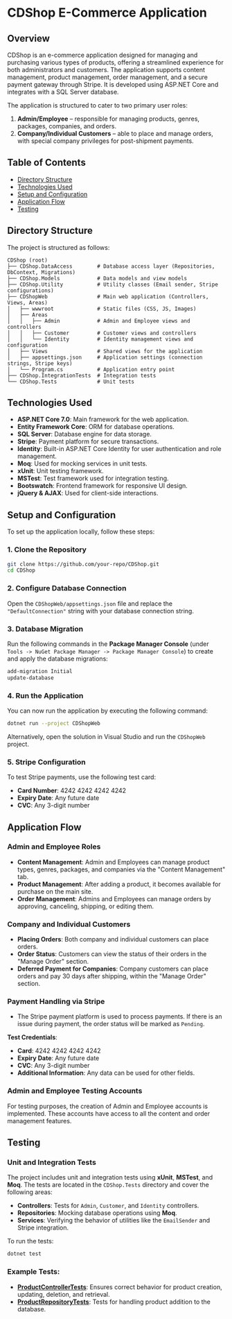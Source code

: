 ﻿# CDShop E-Commerce Application

## Overview

CDShop is an e-commerce application designed for managing and purchasing various types of products, offering a streamlined experience for both administrators and customers. The application supports content management, product management, order management, and a secure payment gateway through Stripe. It is developed using ASP.NET Core and integrates with a SQL Server database.

The application is structured to cater to two primary user roles: 
1. **Admin/Employee** – responsible for managing products, genres, packages, companies, and orders.
2. **Company/Individual Customers** – able to place and manage orders, with special company privileges for post-shipment payments.

## Table of Contents
- [Directory Structure](#directory-structure)
- [Technologies Used](#technologies-used)
- [Setup and Configuration](#setup-and-configuration)
- [Application Flow](#application-flow)
- [Testing](#testing)

## Directory Structure

The project is structured as follows:

```plaintext
CDShop (root)
├── CDShop.DataAccess        # Database access layer (Repositories, DbContext, Migrations)
├── CDShop.Models            # Data models and view models
├── CDShop.Utility           # Utility classes (Email sender, Stripe configurations)
├── CDShopWeb                # Main web application (Controllers, Views, Areas)
│   ├── wwwroot              # Static files (CSS, JS, Images)
│   ├── Areas
│   │   ├── Admin            # Admin and Employee views and controllers
│   │   ├── Customer         # Customer views and controllers
│   │   └── Identity         # Identity management views and configuration
│   ├── Views                # Shared views for the application
│   ├── appsettings.json     # Application settings (connection strings, Stripe keys)
│   └── Program.cs           # Application entry point
├── CDShop.IntegrationTests  # Integration tests
└── CDShop.Tests             # Unit tests
```

## Technologies Used

- **ASP.NET Core 7.0**: Main framework for the web application.
- **Entity Framework Core**: ORM for database operations.
- **SQL Server**: Database engine for data storage.
- **Stripe**: Payment platform for secure transactions.
- **Identity**: Built-in ASP.NET Core Identity for user authentication and role management.
- **Moq**: Used for mocking services in unit tests.
- **xUnit**: Unit testing framework.
- **MSTest**: Test framework used for integration testing.
- **Bootswatch**: Frontend framework for responsive UI design.
- **jQuery & AJAX**: Used for client-side interactions.

## Setup and Configuration

To set up the application locally, follow these steps:

### 1. Clone the Repository

```bash
git clone https://github.com/your-repo/CDShop.git
cd CDShop
```

### 2. Configure Database Connection

Open the `CDShopWeb/appsettings.json` file and replace the `"DefaultConnection"` string with your database connection string.

### 3. Database Migration

Run the following commands in the **Package Manager Console** (under `Tools -> NuGet Package Manager -> Package Manager Console`) to create and apply the database migrations:

```bash
add-migration Initial
update-database
```

### 4. Run the Application

You can now run the application by executing the following command:

```bash
dotnet run --project CDShopWeb
```

Alternatively, open the solution in Visual Studio and run the `CDShopWeb` project.

### 5. Stripe Configuration

To test Stripe payments, use the following test card:

- **Card Number**: 4242 4242 4242 4242
- **Expiry Date**: Any future date
- **CVC**: Any 3-digit number

## Application Flow

### Admin and Employee Roles

- **Content Management**: Admin and Employees can manage product types, genres, packages, and companies via the "Content Management" tab.
- **Product Management**: After adding a product, it becomes available for purchase on the main site.
- **Order Management**: Admins and Employees can manage orders by approving, canceling, shipping, or editing them.

### Company and Individual Customers

- **Placing Orders**: Both company and individual customers can place orders. 
- **Order Status**: Customers can view the status of their orders in the "Manage Order" section.
- **Deferred Payment for Companies**: Company customers can place orders and pay 30 days after shipping, within the "Manage Order" section.

### Payment Handling via Stripe

- The Stripe payment platform is used to process payments. If there is an issue during payment, the order status will be marked as `Pending`.
  
**Test Credentials**:
- **Card**: 4242 4242 4242 4242
- **Expiry Date**: Any future date
- **CVC**: Any 3-digit number
- **Additional Information**: Any data can be used for other fields.

### Admin and Employee Testing Accounts

For testing purposes, the creation of Admin and Employee accounts is implemented. These accounts have access to all the content and order management features.

## Testing

### Unit and Integration Tests

The project includes unit and integration tests using **xUnit**, **MSTest**, and **Moq**. The tests are located in the `CDShop.Tests` directory and cover the following areas:

- **Controllers**: Tests for `Admin`, `Customer`, and `Identity` controllers.
- **Repositories**: Mocking database operations using **Moq**.
- **Services**: Verifying the behavior of utilities like the `EmailSender` and Stripe integration.

To run the tests:

```bash
dotnet test
```

### Example Tests:
- [**ProductControllerTests**]("CDShop.Tests/Controllers/ProductControllerTests.cs"): Ensures correct behavior for product creation, updating, deletion, and retrieval.
- [**ProductRepositoryTests**]("CDShop.Tests/Repositories/ProductRepositoryTests.cs"): Tests for handling product addition to the database.